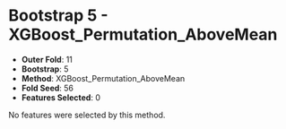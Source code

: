 # Bootstrap 5 - XGBoost_Permutation_AboveMean

- **Outer Fold**: 11
- **Bootstrap**: 5
- **Method**: XGBoost_Permutation_AboveMean
- **Fold Seed**: 56
- **Features Selected**: 0

No features were selected by this method.

